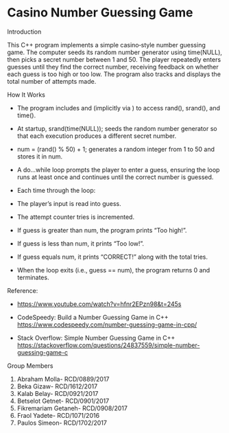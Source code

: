 # Casino Number Guessing Game
Introduction

  This C++ program implements a simple casino‐style number guessing game. The computer seeds its random number generator using time(NULL), then picks a secret number between 1 and 50. The player repeatedly enters guesses until they find the correct number, receiving feedback on whether each guess is too high or too low. The program also tracks and displays the total number of attempts made.
  
  How It Works
  
- The program includes <cstdlib> and <ctime> (implicitly via <iostream>) to access rand(), srand(), and time().
  
- At startup, srand(time(NULL)); seeds the random number generator so that each execution produces a different secret number.
  
- num = (rand() % 50) + 1; generates a random integer from 1 to 50 and stores it in num.
  
- A do…while loop prompts the player to enter a guess, ensuring the loop runs at least once and continues until the correct number is guessed.
  
- Each time through the loop:
  
- The player’s input is read into guess.
  
- The attempt counter tries is incremented.
  
- If guess is greater than num, the program prints “Too high!”.
  
- If guess is less than num, it prints “Too low!”.
  
- If guess equals num, it prints “CORRECT!” along with the total tries.
  
- When the loop exits (i.e., guess == num), the program returns 0 and terminates.

 
Reference:

- https://www.youtube.com/watch?v=hfnr2EPzn98&t=245s

- CodeSpeedy: Build a Number Guessing Game in C++
https://www.codespeedy.com/number-guessing-game-in-cpp/

- Stack Overflow: Simple Number Guessing Game in C++
https://stackoverflow.com/questions/24837559/simple-number-guessing-game-c


Group Members
1. Abraham Molla- RCD/0889/2017 
2. Beka Gizaw- RCD/1612/2017  
3. Kalab Belay- RCD/0921/2017 
4. Betselot Getnet- RCD/0901/2017 
5. Fikremariam Getaneh- RCD/0908/2017 
6. Fraol Yadete- RCD/1071/2016 
7. Paulos Simeon- RCD/1702/2017
